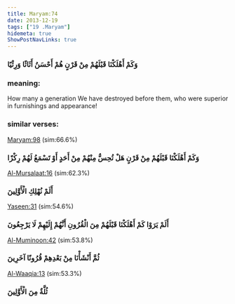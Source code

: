 ```yaml
---
title: Maryam:74
date: 2013-12-19
tags: ["19 .Maryam"]
hidemeta: true 
ShowPostNavLinks: true 
---
```

### وَكَمْ أَهْلَكْنَا قَبْلَهُمْ مِنْ قَرْنٍ هُمْ أَحْسَنُ أَثَاثًا وَرِئْيًا
### meaning: 
How many a generation We have destroyed before them, who were superior in furnishings and appearance!
### similar verses: 

[Maryam:98](/19/98) (sim:66.6%)

### وَكَمْ أَهْلَكْنَا قَبْلَهُمْ مِنْ قَرْنٍ هَلْ تُحِسُّ مِنْهُمْ مِنْ أَحَدٍ أَوْ تَسْمَعُ لَهُمْ رِكْزًا

[Al-Mursalaat:16](/77/16) (sim:62.3%)

### أَلَمْ نُهْلِكِ الْأَوَّلِينَ

[Yaseen:31](/36/31) (sim:54.6%)

### أَلَمْ يَرَوْا كَمْ أَهْلَكْنَا قَبْلَهُمْ مِنَ الْقُرُونِ أَنَّهُمْ إِلَيْهِمْ لَا يَرْجِعُونَ

[Al-Muminoon:42](/23/42) (sim:53.8%)

### ثُمَّ أَنْشَأْنَا مِنْ بَعْدِهِمْ قُرُونًا آخَرِينَ

[Al-Waaqia:13](/56/13) (sim:53.3%)

### ثُلَّةٌ مِنَ الْأَوَّلِينَ
